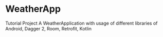 # WeatherApp
Tutorial Project 
A WeatherApplication with usage of different libraries of Android, Dagger 2, Room, Retrofit, Kotlin
